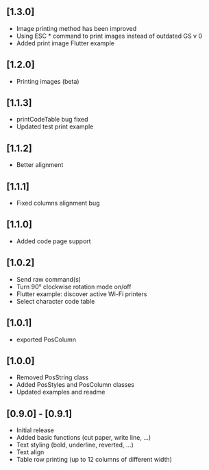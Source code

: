 ## [1.3.0]
* Image printing method has been improved
* Using ESC * command to print images instead of outdated GS v 0
* Added print image Flutter example


## [1.2.0]
* Printing images (beta)
  

## [1.1.3]
* printCodeTable bug fixed
* Updated test print example 


## [1.1.2]
* Better alignment


## [1.1.1]
* Fixed columns alignment bug


## [1.1.0]
* Added code page support


## [1.0.2]
* Send raw command(s)
* Turn 90° clockwise rotation mode on/off
* Flutter example: discover active Wi-Fi printers
* Select character code table


## [1.0.1]
* exported PosColumn


## [1.0.0]
* Removed PosString class
* Added PosStyles and PosColumn classes
* Updated examples and readme


## [0.9.0] - [0.9.1]
* Initial release
* Added basic functions (cut paper, write line, ...)
* Text styling (bold, underline, reverted, ...)
* Text align
* Table row printing (up to 12 columns of different width)